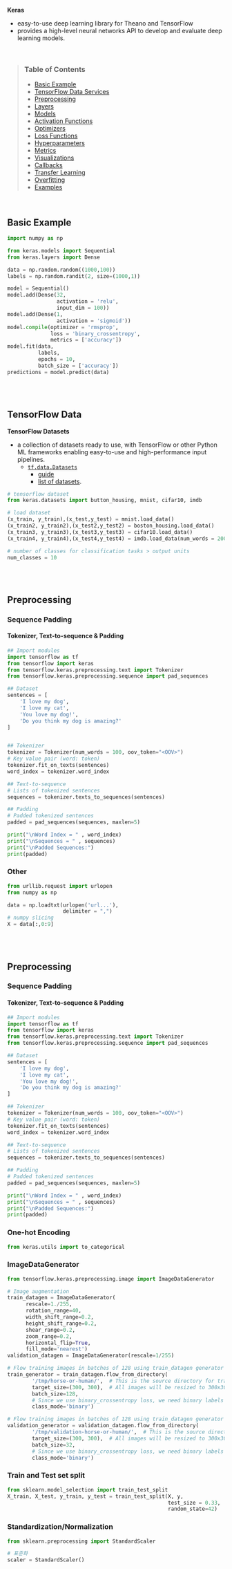 **Keras** 
  - easy-to-use deep learning library for Theano and TensorFlow 
  - provides a high-level neural networks API to develop and evaluate deep learning models.

</br>

> ### Table of Contents
> * [Basic Example](#BasicExample)
> * [TensorFlow Data Services](#data)
> * [Preprocessing](#preprocessing)
> * [Layers](#layers)
> * [Models](#models)
> * [Activation Functions](#activations)
> * [Optimizers](#optimizers)
> * [Loss Functions](#loss)
> * [Hyperparameters](#parameters)
> * [Metrics](#metrics)
> * [Visualizations](#viz)
> * [Callbacks](#callbacks)
> * [Transfer Learning](#transfer)
> * [Overfitting](#overfit)
> * [Examples](#examples)

</br>


<a name="BasicExample"></a>

## Basic Example
```py
import numpy as np

from keras.models import Sequential
from keras.layers import Dense

data = np.random.random((1000,100))
labels = np.random.randit(2, size=(1000,1))

model = Sequential()
model.add(Dense(32,
                activation = 'relu',
                input_dim = 100))
model.add(Dense(1,
                activation = 'sigmoid'))
model.compile(optimizer = 'rmsprop',
              loss = 'binary_crossentropy',
              metrics = ['accuracy'])
model.fit(data,
          labels,
          epochs = 10,
          batch_size = ['accuracy'])
predictions = model.predict(data)                
```
</br>
</br>


<a name="data"></a>

## TensorFlow Data 

**TensorFlow Datasets** 
- a collection of datasets ready to use, with TensorFlow or other Python ML frameworks enabling easy-to-use and high-performance input pipelines.
  - [`tf.data.Datasets`](https://www.tensorflow.org/api_docs/python/tf/data/Dataset)
    - [guide](https://www.tensorflow.org/datasets/overview)
    - [list of datasets](https://www.tensorflow.org/datasets/catalog).


```py
# tensorflow dataset
from keras.datasets import button_housing, mnist, cifar10, imdb

# load dataset
(x_train, y_train),(x_test,y_test) = mnist.load_data()
(x_train2, y_train2),(x_test2,y_test2) = boston_housing.load_data()
(x_train3, y_train3),(x_test3,y_test3) = cifar10.load_data()
(x_train4, y_train4),(x_test4,y_test4) = imdb.load_data(num_words = 20000)

# number of classes for classification tasks > output units
num_classes = 10 
```

</br>
</br>

<a name="preprocessing"></a>

## Preprocessing
### Sequence Padding
#### Tokenizer, Text-to-sequence & Padding

```py
## Import modules
import tensorflow as tf
from tensorflow import keras
from tensorflow.keras.preprocessing.text import Tokenizer
from tensorflow.keras.preprocessing.sequence import pad_sequences

## Dataset
sentences = [
    'I love my dog',
    'I love my cat',
    'You love my dog!',
    'Do you think my dog is amazing?'
]


## Tokenizer
tokenizer = Tokenizer(num_words = 100, oov_token="<OOV>")
# Key value pair (word: token)
tokenizer.fit_on_texts(sentences)
word_index = tokenizer.word_index

## Text-to-sequence
# Lists of tokenized sentences
sequences = tokenizer.texts_to_sequences(sentences)

## Padding
# Padded tokenized sentences
padded = pad_sequences(sequences, maxlen=5)

print("\nWord Index = " , word_index)
print("\nSequences = " , sequences)
print("\nPadded Sequences:")
print(padded)

```


### Other
```py
from urllib.request import urlopen
from numpy as np

data = np.loadtxt(urlopen('url...'), 
                  delimiter = ",")
# numpy slicing
X = data[:,0:9]
```
</br>
</br>


<a name="preprocessing"></a>

## Preprocessing
### Sequence Padding
#### Tokenizer, Text-to-sequence & Padding

```py
## Import modules
import tensorflow as tf
from tensorflow import keras
from tensorflow.keras.preprocessing.text import Tokenizer
from tensorflow.keras.preprocessing.sequence import pad_sequences

## Dataset
sentences = [
    'I love my dog',
    'I love my cat',
    'You love my dog!',
    'Do you think my dog is amazing?'
]

## Tokenizer
tokenizer = Tokenizer(num_words = 100, oov_token="<OOV>")
# Key value pair (word: token)
tokenizer.fit_on_texts(sentences)
word_index = tokenizer.word_index

## Text-to-sequence
# Lists of tokenized sentences
sequences = tokenizer.texts_to_sequences(sentences)

## Padding
# Padded tokenized sentences
padded = pad_sequences(sequences, maxlen=5)

print("\nWord Index = " , word_index)
print("\nSequences = " , sequences)
print("\nPadded Sequences:")
print(padded)

```

### One-hot Encoding

```python
from keras.utils import to_categorical

```


### ImageDataGenerator

```python
from tensorflow.keras.preprocessing.image import ImageDataGenerator

# Image augmentation
train_datagen = ImageDataGenerator(
      rescale=1./255,
      rotation_range=40,
      width_shift_range=0.2,
      height_shift_range=0.2,
      shear_range=0.2,
      zoom_range=0.2,
      horizontal_flip=True,
      fill_mode='nearest')
validation_datagen = ImageDataGenerator(rescale=1/255)

# Flow training images in batches of 128 using train_datagen generator
train_generator = train_datagen.flow_from_directory(
        '/tmp/horse-or-human/',  # This is the source directory for training images
        target_size=(300, 300),  # All images will be resized to 300x300
        batch_size=128,
        # Since we use binary_crossentropy loss, we need binary labels
        class_mode='binary')

# Flow training images in batches of 128 using train_datagen generator
validation_generator = validation_datagen.flow_from_directory(
        '/tmp/validation-horse-or-human/',  # This is the source directory for training images
        target_size=(300, 300),  # All images will be resized to 300x300
        batch_size=32,
        # Since we use binary_crossentropy loss, we need binary labels
        class_mode='binary')
```

### Train and Test set split
```py
from sklearn.model_selection import train_test_split
X_train, X_test, y_train, y_test = train_test_split(X, y, 
                                                    test_size = 0.33, 
                                                    random_state=42)
```

### Standardization/Normalization
```py
from sklearn.preprocessing import StandardScaler

# 표준화 
scaler = StandardScaler()

```
